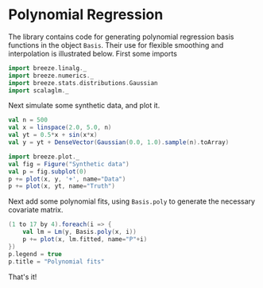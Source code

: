 # Polynomial Regression

The library contains code for generating polynomial regression basis functions in the object `Basis`. Their use for flexible smoothing and interpolation is illustrated below. First some imports

```scala mdoc
import breeze.linalg._
import breeze.numerics._
import breeze.stats.distributions.Gaussian
import scalaglm._
```

Next simulate some synthetic data, and plot it.
```scala mdoc
val n = 500
val x = linspace(2.0, 5.0, n)
val yt = 0.5*x + sin(x*x)
val y = yt + DenseVector(Gaussian(0.0, 1.0).sample(n).toArray)

import breeze.plot._
val fig = Figure("Synthetic data")
val p = fig.subplot(0)
p += plot(x, y, '+', name="Data")
p += plot(x, yt, name="Truth")
```

Next add some polynomial fits, using `Basis.poly` to generate the necessary covariate matrix.

```scala mdoc
(1 to 17 by 4).foreach(i => {
	val lm = Lm(y, Basis.poly(x, i))
	p += plot(x, lm.fitted, name="P"+i)
})
p.legend = true
p.title = "Polynomial fits"
```

That's it!


